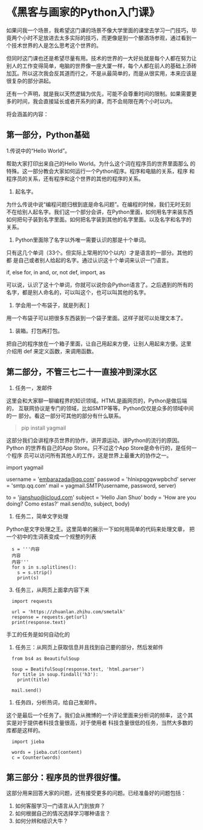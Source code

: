 # 《黑客与画家的Python入门课》

如果问我一个场景，我希望这门课的场景不像大学里面的课堂去学习一门技巧，毕竟两个小时不足放进去太多实际的技巧，而更像是到一个酿酒场参观，通过看到一个技术世界的人是怎么思考这个世界的。

但同时这门课也还是希望尽量有用。技术的世界的一大好处就是每个人都在努力让别人的工作变得简单，电脑的世界像一座大厦一样，每个人都在前人的基础上添砖加瓦。所以这次我会反其道而行之，不是从最简单的，而是从很实用，本来应该是很复杂的部分讲起。

还有一个声明，就是我以天然逻辑为优先，可能不会尊重时间的限制。如果需要更多的时间，我会直接延长或者开系列的课，而不会局限在两个小时以内。

将会涵盖的内容：

## 第一部分，Python基础

1.传说中的“Hello World”。

帮助大家打印出来自己的Hello World。为什么这个词在程序员的世界里面那么
的特殊。这一部分教会大家如何运行一个Python程序。程序和电脑的关系，程序
和程序员的关系，还有程序和这个世界的其他的程序的关系。

1. 起名字。

为什么传说中说“编程问题归根到底是命名问题”。在编程的时候，我们无时无刻
不在给别人起名字。我们这一个部分会讲，在Python里面，如何用名字来装东西
如何把句子装到名字里面。如何把名字装到其他的名字里面。以及名字和名字的
关系。

1. Python里面除了名字以外唯一需要认识的那是十个单词。

只有这几个单词（33个。但实际上常用的10个以内）才是语言的一部分。其他的都
是自己或者别人给起的名字。通过认识这十个单词来认识一门语言。

if, else
for, in
and, or, not
def, import, as

可以说，认识了这十个单词，你就可以说你会Python语言了。之后遇到的所有的
名字，都是别人命名的，可以叫这个，也可以叫其他的名字。

1. 学会用一个布袋子，就是列表[ ]

用一个布袋子可以把很多东西装到一个袋子里面。这样子就可以处理文本了。


1. 装箱。打包再打包。

把自己的程序放在一个箱子里面，让自己用起来方便，让别人用起来方便。这里
介绍用 def 来定义函数，来调用函数。

## 第二部分，不管三七二十一直接冲到深水区

1. 任务一，发邮件

这里会和大家聊一聊编程界的知识领域。HTML是画网页的，Python是做后端的，
互联网协议是专门的领域，比如SMTP等等。Python仅仅是众多的领域中间的一
部分。看这一部分可其他的部分有什么联系。

  > pip install yagmail

这部分我们会讲程序员世界的协作，讲开源运动，讲Python的流行的原因。Python
的世界有自己的App Store。只不过这个App Store是命令行的，是任何一个程序
员可以访问所有其他人的工作，这是世界上最重大的协作之一。

  import yagmail

  username = 'embarazada@qq.com'
  passwod = 'hlnixpqgqwwpbchd'
  server = 'smtp.qq.com'
  mail = yagmail.SMTP(username, password, server)

  to = 'jianshuo@icloud.com'
  subject = 'Hello Jian Shuo'
  body = 'How are you doing? Como estas?'
  mail.send(to, subject, body)

1. 任务二，简单文字处理

Python是文字处理之王。这里简单的展示一下如何用简单的代码来处理文章，
把一个初中的生词表变成一个规整的列表
```
  s = '''内容
  内容
  内容'''
  for s in s.splitlines():
    s = s.strip()
    print(s)
```
3. 任务三，从网页上面拿内容下来
```
  import requests

  url = 'https://zhuanlan.zhihu.com/smetalk'
  response = requests.get(url)
  print(response.text)
```
  手工的任务是如何自动化的

1. 任务三：从网页上获取信息并且找到自己要的部分，然后发邮件
```
  from bs4 as BeautifulSoup

  soup = BeatifulSoup(response.text, 'html.parser')
  for title in soup.findall('h3'):
    print(title)

  mail.send()
```
1. 任务四，分析热词，给自己发邮件。

  这个是最后一个任务了。我们会从微博的一个评论里面来分析词的频率，
  这个其实是对于提供者科技含量很高，对于使用者
  科技含量很低的任务，当然大多数的库都是这样的。
```
  import jieba

  words = jieba.cut(content)
  c = Counter(words)
```
## 第三部分：程序员的世界很好懂。

这部分用来回答大家的问题，还有接受更多的问题。已经准备好的问题包括：
1. 如何客服学习一门语言从入门到放弃？
1. 如何根据自己的情况选择学习哪种语言？
1. 如何分辨和结识大牛？

